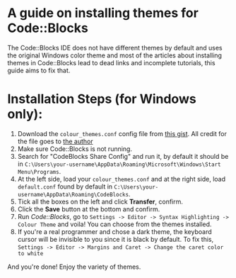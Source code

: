 # A guide on installing themes for Code::Blocks
The Code::Blocks IDE does not have different themes by default and uses the original Windows color theme and most of the articles about installing themes in Code::Blocks lead to dead links and incomplete tutorials, this guide aims to fix that.
# Installation Steps (for Windows only):
1. Download the `colour_themes.conf` config file from [this gist](https://gist.github.com/yzhong52/6852140faa233408de67). All credit for the file goes to [the author](https://github.com/yzhong52)
2. Make sure Code::Blocks is not running.
3. Search for "CodeBlocks Share Config" and run it, by default it should be in `C:\Users\your-username\AppData\Roaming\Microsoft\Windows\Start Menu\Programs`.
4. At the left side, load your `colour_themes.conf` and at the right side, load `default.conf` found by default in `C:\Users\your-username\AppData\Roaming\CodeBlocks`.
5. Tick all the boxes on the left and click __Transfer__, confirm.
6. Click the __Save__ button at the bottom and confirm.
7. Run _Code::Blocks_, go to `Settings -> Editor -> Syntax Highlighting -> Colour Theme` and voila! You can choose from the themes installed.
8. If you're a real programmer and chose a dark theme, the keyboard cursor will be invisible to you since it is black by default. To fix this,
`Settings -> Editor -> Margins and Caret -> Change the caret color to white`

And you're done! Enjoy the variety of themes.
